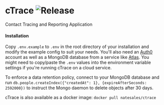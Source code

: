 # cTrace ![Release](https://img.shields.io/badge/release-v1.0.3--alpha-green)

Contact Tracing and Reporting Application

#### Installation

Copy `.env.example` to `.env` in the root directory of your installation and modify the example config to suit your needs. You'll also need an [Auth0](https://auth0.com) account as well as a MongoDB database from a service like [Atlas](https://www.mongodb.com/cloud/atlas). You might need to copy/paste the `.env` values into the environment variable settings if you're running cTrace on a cloud service.

To enforce a data retention policy, connect to your MongoDB database and run `db.people.createIndex({"createdAt": 1}, {expireAfterSeconds: 2592000})` to instruct the Mongo daemon to delete objects after 30 days.

cTrace is also available as a docker image: `docker pull natesales/ctrace`
